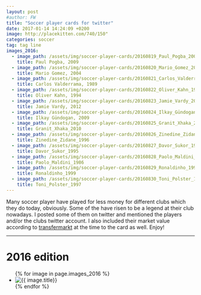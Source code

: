 ```yaml
---
layout: post
#author: FW
title: "Soccer player cards for twitter"
date: 2017-01-14 14:24:09 +0200
image: http://placekitten.com/740/150"
categories: soccer
tag: tag line
images_2016:
  - image_path: /assets/img/soccer-player-cards/20160819_Paul_Pogba_2009.jpg
    title: Paul Pogba, 2009
  - image_path: /assets/img/soccer-player-cards/20160820_Mario_Gomez_2004.jpg
    title: Mario Gomez, 2004
  - image_path: /assets/img/soccer-player-cards/20160821_Carlos_Valderrama_1989.jpg
    title: Carlos Valderrama, 1989
  - image_path: /assets/img/soccer-player-cards/20160822_Oliver_Kahn_1994.jpg
    title: Oliver Kahn, 1994
  - image_path: /assets/img/soccer-player-cards/20160823_Jamie_Vardy_2012.jpg
    title: Jamie Vardy, 2012
  - image_path: /assets/img/soccer-player-cards/20160824_Ilkay_Gündogan_2009.jpg
    title: Ilkay Gündogan, 2009
  - image_path: /assets/img/soccer-player-cards/20160825_Granit_Xhaka_2010.jpg
    title: Granit_Xhaka_2010
  - image_path: /assets/img/soccer-player-cards/20160826_Zinedine_Zidane_1996.jpg
    title: Zinedine_Zidane_1996
  - image_path: /assets/img/soccer-player-cards/20160827_Davor_Sukor_1995.jpg
    title: Davor_Sukor_1995
  - image_path: /assets/img/soccer-player-cards/20160828_Paolo_Maldini_1986.jpg
    title: Paolo_Maldini_1986
  - image_path: /assets/img/soccer-player-cards/20160829_Ronaldinho_1999.jpg
    title: Ronaldinho_1999
  - image_path: /assets/img/soccer-player-cards/20160830_Toni_Polster_1997.jpg
    title: Toni_Polster_1997
---
```

Many soccer player have played for less money for different clubs which they do today, obviously.
Some of the have risen to be a legend at their club nowadays. I posted some of them on twitter
and mentioned the players and/or the clubs twitter account. I also included their market value according to [transfermarkt](http://www.transfermarkt.de) at the time to the card as well. Enjoy!

***

2016 edition
============
<ul class="photo-gallery">
  {% for image in page.images_2016 %}
    <li><img src="{{ image.image_path }}" alt="{{ image.title}}"/></li>
  {% endfor %}
</ul>
